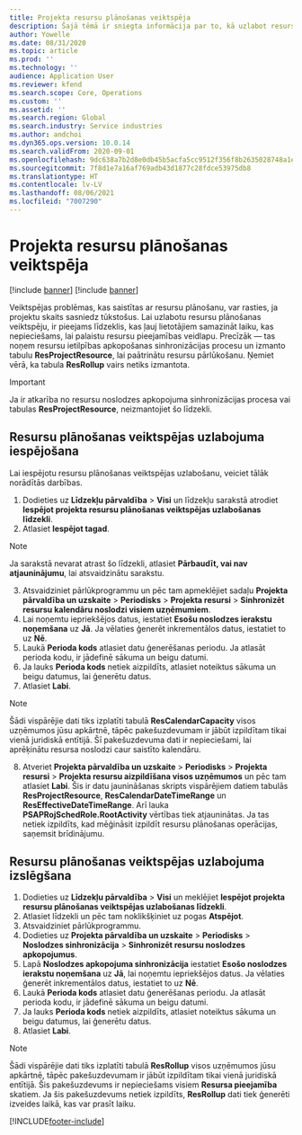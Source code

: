 ```yaml
---
title: Projekta resursu plānošanas veiktspēja
description: Šajā tēmā ir sniegta informācija par to, kā uzlabot resursu plānošanas veiktspēju lielam skaitam projektu.
author: Yowelle
ms.date: 08/31/2020
ms.topic: article
ms.prod: ''
ms.technology: ''
audience: Application User
ms.reviewer: kfend
ms.search.scope: Core, Operations
ms.custom: ''
ms.assetid: ''
ms.search.region: Global
ms.search.industry: Service industries
ms.author: andchoi
ms.dyn365.ops.version: 10.0.14
ms.search.validFrom: 2020-09-01
ms.openlocfilehash: 9dc638a7b2d8e0db45b5acfa5cc9512f356f8b2635028748a1e2c3230605c154
ms.sourcegitcommit: 7f8d1e7a16af769adb43d1877c28fdce53975db8
ms.translationtype: HT
ms.contentlocale: lv-LV
ms.lasthandoff: 08/06/2021
ms.locfileid: "7007290"
---
```

# <a name="project-resource-scheduling-performance"></a>Projekta resursu plānošanas veiktspēja

[!include [banner](../includes/banner.md)]
[!include [banner](../includes/preview-banner.md)]


Veiktspējas problēmas, kas saistītas ar resursu plānošanu, var rasties, ja projektu skaits sasniedz tūkstošus. Lai uzlabotu resursu plānošanas veiktspēju, ir pieejams līdzeklis, kas ļauj lietotājiem samazināt laiku, kas nepieciešams, lai palaistu resursu pieejamības veidlapu. Precīzāk — tas noņem resursu ietilpības apkopošanas sinhronizācijas procesu un izmanto tabulu **ResProjectResource**, lai paātrinātu resursu pārlūkošanu. Ņemiet vērā, ka tabula **ResRollup** vairs netiks izmantota.

> [!IMPORTANT]
> Ja ir atkarība no resursu noslodzes apkopojuma sinhronizācijas procesa vai tabulas **ResProjectResource**, neizmantojiet šo līdzekli.

## <a name="enable-resource-scheduling-performance-enhancement"></a>Resursu plānošanas veiktspējas uzlabojuma iespējošana
Lai iespējotu resursu plānošanas veiktspējas uzlabošanu, veiciet tālāk norādītās darbības.

1. Dodieties uz **Līdzekļu pārvaldība** > **Visi** un līdzekļu sarakstā atrodiet **Iespējot projekta resursu plānošanas veiktspējas uzlabošanas līdzekli**.
2. Atlasiet **Iespējot tagad**.

> [!NOTE]
> Ja sarakstā nevarat atrast šo līdzekli, atlasiet **Pārbaudīt, vai nav atjauninājumu**, lai atsvaidzinātu sarakstu.

3. Atsvaidziniet pārlūkprogrammu un pēc tam apmeklējiet sadaļu **Projekta pārvaldība un uzskaite** > **Periodisks** > **Projekta resursi** > **Sinhronizēt resursu kalendāru noslodzi visiem uzņēmumiem**.
4. Lai noņemtu iepriekšējos datus, iestatiet **Esošu noslodzes ierakstu noņemšana** uz **Jā**. Ja vēlaties ģenerēt inkrementālos datus, iestatiet to uz **Nē**.
5. Laukā **Perioda kods** atlasiet datu ģenerēšanas periodu. Ja atlasāt perioda kodu, ir jādefinē sākuma un beigu datumi.
6. Ja lauks **Perioda kods** netiek aizpildīts, atlasiet noteiktus sākuma un beigu datumus, lai ģenerētu datus.
7. Atlasiet **Labi**.

 > [!NOTE]
 > Šādi vispārējie dati tiks izplatīti tabulā **ResCalendarCapacity** visos uzņēmumos jūsu apkārtnē, tāpēc pakešuzdevumam ir jābūt izpildītam tikai vienā juridiskā entītijā. Šī pakešuzdevuma dati ir nepieciešami, lai aprēķinātu resursa noslodzi caur saistīto kalendāru.

8. Atveriet **Projekta pārvaldība un uzskaite** > **Periodisks** > **Projekta resursi** > **Projekta resursu aizpildīšana visos uzņēmumos** un pēc tam atlasiet **Labi**. Šis ir datu jaunināšanas skripts vispārējiem datiem tabulās **ResProjectResource**, **ResCalendarDateTimeRange** un **ResEffectiveDateTimeRange**. Arī lauka **PSAPRojSchedRole.RootActivity** vērtības tiek atjauninātas. Ja tas netiek izpildīts, kad mēģināsit izpildīt resursu plānošanas operācijas, saņemsit brīdinājumu.
 
## <a name="turn-off-resource-scheduling-performance-enhancement"></a>Resursu plānošanas veiktspējas uzlabojuma izslēgšana

1. Dodieties uz **Līdzekļu pārvaldība** > **Visi** un meklējiet **Iespējot projekta resursu plānošanas veiktspējas uzlabošanas līdzekli**.
2. Atlasiet līdzekli un pēc tam noklikšķiniet uz pogas **Atspējot**.
3. Atsvaidziniet pārlūkprogrammu.
4. Dodieties uz **Projekta pārvaldība un uzskaite** > **Periodisks** > **Noslodzes sinhronizācija** > **Sinhronizēt resursu noslodzes apkopojumus**.
5. Lapā **Noslodzes apkopojuma sinhronizācija** iestatiet **Esošo noslodzes ierakstu noņemšana** uz **Jā**, lai noņemtu iepriekšējos datus. Ja vēlaties ģenerēt inkrementālos datus, iestatiet to uz **Nē**.
6. Laukā **Perioda kods** atlasiet datu ģenerēšanas periodu. Ja atlasāt perioda kodu, ir jādefinē sākuma un beigu datumi.
7. Ja lauks **Perioda kods** netiek aizpildīts, atlasiet noteiktus sākuma un beigu datumus, lai ģenerētu datus.
8. Atlasiet **Labi**.

> [!NOTE]
> Šādi vispārējie dati tiks izplatīti tabulā **ResRollup** visos uzņēmumos jūsu apkārtnē, tāpēc pakešuzdevumam ir jābūt izpildītam tikai vienā juridiskā entītijā. Šis pakešuzdevums ir nepieciešams visiem **Resursa pieejamība** skatiem. Ja šis pakešuzdevums netiek izpildīts, **ResRollup** dati tiek ģenerēti izveides laikā, kas var prasīt laiku.


[!INCLUDE[footer-include](../includes/footer-banner.md)]